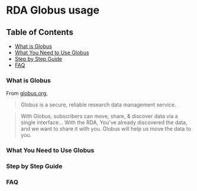 # RDA Globus usage

## Table of Contents
- [What is Globus](#what_is_globus)
- [What You Need to Use Globus](#what_you_need_to_use_globus)
- [Step by Step Guide](#step_by_step_guide)
- [FAQ](#FAQ)


### What is Globus
From [globus.org](globus.org),
>Globus is a secure, reliable research data management service.

>With Globus, subscribers can move, share, & discover data via a single interface...
With the RDA, You've already discovered the data, and we want to share it with you.
Globus will help us move the data to you.

### What You Need to Use Globus


### Step by Step Guide

### FAQ

